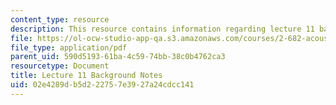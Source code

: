 ```yaml
---
content_type: resource
description: This resource contains information regarding lecture 11 background notes.
file: https://ol-ocw-studio-app-qa.s3.amazonaws.com/courses/2-682-acoustical-oceanography-spring-2012/02e4289db5d222757e3927a24cdcc141_MIT2_682S12_bglec11.pdf
file_type: application/pdf
parent_uid: 590d5193-61ba-4c59-74bb-38c0b4762ca3
resourcetype: Document
title: Lecture 11 Background Notes
uid: 02e4289d-b5d2-2275-7e39-27a24cdcc141
---
```


